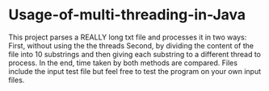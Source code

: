 # Usage-of-multi-threading-in-Java
This project parses a REALLY long txt file and processes it in two ways: First, without using the the threads Second, by dividing the content of the file into 10 substrings and then giving each substring to a different thread to process.  In the end, time taken by both methods are compared.  Files include the input test file but feel free to test the program on your own input files.
